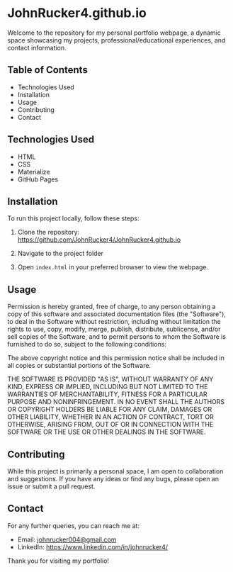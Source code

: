 # JohnRucker4.github.io


Welcome to the repository for my personal portfolio webpage, a dynamic space showcasing my projects, professional/educational experiences, and contact information.

## Table of Contents

- Technologies Used
- Installation
- Usage
- Contributing
- Contact


## Technologies Used

- HTML
- CSS
- Materialize
- GitHub Pages

## Installation

To run this project locally, follow these steps:

1. Clone the repository:
https://github.com/JohnRucker4/JohnRucker4.github.io

2. Navigate to the project folder

3. Open `index.html` in your preferred browser to view the webpage.

## Usage

Permission is hereby granted, free of charge, to any person obtaining a copy
of this software and associated documentation files (the "Software"), to deal
in the Software without restriction, including without limitation the rights
to use, copy, modify, merge, publish, distribute, sublicense, and/or sell
copies of the Software, and to permit persons to whom the Software is
furnished to do so, subject to the following conditions:

The above copyright notice and this permission notice shall be included in all
copies or substantial portions of the Software.

THE SOFTWARE IS PROVIDED "AS IS", WITHOUT WARRANTY OF ANY KIND, EXPRESS OR
IMPLIED, INCLUDING BUT NOT LIMITED TO THE WARRANTIES OF MERCHANTABILITY,
FITNESS FOR A PARTICULAR PURPOSE AND NONINFRINGEMENT. IN NO EVENT SHALL THE
AUTHORS OR COPYRIGHT HOLDERS BE LIABLE FOR ANY CLAIM, DAMAGES OR OTHER
LIABILITY, WHETHER IN AN ACTION OF CONTRACT, TORT OR OTHERWISE, ARISING FROM,
OUT OF OR IN CONNECTION WITH THE SOFTWARE OR THE USE OR OTHER DEALINGS IN THE
SOFTWARE.

## Contributing

While this project is primarily a personal space, I am open to collaboration and suggestions. If you have any ideas or find any bugs, please open an issue or submit a pull request.

## Contact

For any further queries, you can reach me at:

- Email: johnrucker004@gmail.com
- LinkedIn: https://www.linkedin.com/in/johnrucker4/

Thank you for visiting my portfolio!


